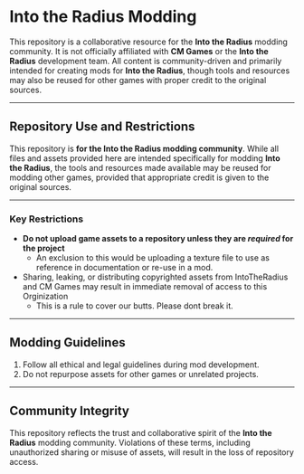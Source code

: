 
# Into the Radius Modding

This repository is a collaborative resource for the **Into the Radius** modding community. It is not officially affiliated with **CM Games** or the **Into the Radius** development team. All content is community-driven and primarily intended for creating mods for **Into the Radius**, though tools and resources may also be reused for other games with proper credit to the original sources.  

---

## Repository Use and Restrictions  

This repository is **for the Into the Radius modding community**. While all files and assets provided here are intended specifically for modding **Into the Radius**, the tools and resources made available may be reused for modding other games, provided that appropriate credit is given to the original sources.  

---

### Key Restrictions  

- **Do not upload game assets to a repository unless they are *required* for the project**
  - An exclusion to this would be uploading a texture file to use as reference in documentation or re-use in a mod.
- Sharing, leaking, or distributing copyrighted assets from IntoTheRadius and CM Games may result in immediate removal of access to this Orginization
  - This is a rule to cover our butts. Please dont break it.

---

## Modding Guidelines  

1. Follow all ethical and legal guidelines during mod development.  
2. Do not repurpose assets for other games or unrelated projects.

---

## Community Integrity  

This repository reflects the trust and collaborative spirit of the **Into the Radius** modding community. Violations of these terms, including unauthorized sharing or misuse of assets, will result in the loss of repository access.
